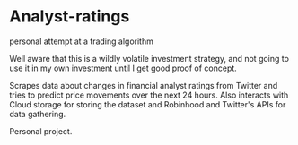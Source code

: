 # Analyst-ratings
personal attempt at a trading algorithm

Well aware that this is a wildly volatile investment strategy, and not going to use it in my own investment until I get good proof of concept.

Scrapes data about changes in financial analyst ratings from Twitter and tries to predict price movements over the next 24 hours. Also interacts with Cloud storage for storing the dataset and Robinhood and Twitter's APIs for data gathering.

Personal project.
